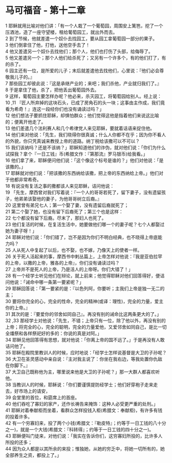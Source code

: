 # 马可福音 - 第十二章
  
 1 耶稣就用比喻对他们讲：「有一个人栽了一个葡萄园，周围安上篱笆，挖了一个压酒池，造了一座守望楼，租给葡萄园工，就出外而去。  
 2 到了节候，他就差遣一个奴仆去找园工，要从园工拿葡萄园一部分的果子。  
 3 他们倒拿住了他，打他，送他空手去了！  
 4 他又差遣另一个奴仆去找他们；那个人，他们也打伤了头部，给侮辱了。  
 5 他又差遣另一个；那个人他们给杀死了；又另有一个许多个，有的他们打了，有的杀了。  
 6 园主还有一位，是所爱的儿子；末后就差遣他去找他们，心里说：『他们必会尊敬我儿子的。』  
 7 那些园工却彼此说：『这是承继产业的；来吧；我们杀他，产业就归我们了。』  
 8 于是拿住了他，杀了，把他丢出葡萄园外去。  
 9 这样，葡萄园主要怎样办呢？他必来，杀灭园工，将葡萄园给别人。经上说：  
 10 ,11 『匠人所弃掉的这块石头，已成了房角石的头一块；这事由主作成，我们竟看为希奇！』连这一段经你们也没有诵读过吗？」  
 12 他们想法子要抓住耶稣，却惧怕群众；他们觉得这他是指着他们来说这比喻的；便离开他走了。  
 13 他们差遣几个法利赛人和几个希律党人来见耶稣，要就着话语来捉住他。  
 14 他们来对他说：「先生，我们晓得你很真诚；什么人你都不在乎；因为你不看人的外貌，你只凭真诚来教授上帝的道路。纳丁税给该撒可以不可以？  
 15 我们该纳吗？还是不该纳？」耶稣知道他们的诈伪，就对他们说：「你们为什么试探我？拿个『一日工钱』币(希腊文作：『第那流』罗马银币)给我看。」  
 16 他们拿了来，耶稣便问他们说：「这个像这个标号是谁的？」他们对他说：「是该撒的。」  
 17 耶稣就对他们说：「把该撒的东西纳给该撒，把上帝的东西纳给上帝。」他们对于他都非常希奇。  
 18 有说没有复活之事的撒都该人来见耶稣，诘问他说：  
 19 「先生，摩西曾对我们写着说：『一个人的哥哥若死了，留下妻子，没有遗留孩子，他弟弟该娶他的妻子，为他哥哥树立后裔。』  
 20 这里曾有弟兄七人；第一个娶了妻，没有遗留后裔就死了；  
 21 第二个娶了她，也没有留下后裔死了；第三个也是这样：  
 22 七个都没有留下后裔。尽末了，那妇人也死了。  
 23 他们复活的时候，在复活生活中，她要做他们哪一个的妻子呢？七个人都娶过她为妻子呀！」  
 24 耶稣对他们说：「你们错了，岂不是因为你们不明白经典，也不晓得上帝底能力吗？  
 25 人从死人中复起了以后，也不娶，也不嫁，乃像天上的使者一样。  
 26 关于死人活起来的事，摩西书中剌丛篇上，上帝怎样对他说：『我是亚伯拉罕的上帝，以撒的上帝，雅各的上帝』，你们没有诵读过吗？  
 27 上帝并不是死人的上帝，乃是活人的上帝呀。你们大错了！」  
 28 有一个经学士听见他们在辩论，就上前来；他觉得耶稣对他们回答得好，便诘问他说：「诫命中哪一条第一要紧呢？」  
 29 耶稣回答说：「第一要紧的是：『以色列阿，你要听；主我们上帝是独一无二的主；  
 30 要将你完全的心，完全的性命，完全的精神(或译：理性)，完全的力量，爱主你的上帝。』  
 31 其次的是：『要爱你的邻舍如同自己』。再没有别的诫命比这两条更大的了。」  
 32 ,33 那经学士对他说：「先生，不错；上帝只有一位，除了他以外，再没有别的上帝；将完全的心，完全的聪明，完全的力量爱他，又爱邻舍如同自己，是比一切全燔祭和各样祭祀好的多的：你说的真是对阿。」  
 34 耶稣见他回答得有思想，就对他说：「你离上帝的国不远了。」于是再没有人敢诘问他了。  
 35 耶稣在殿院里教训人的时候，应时地说：「经学士怎样说基督是大卫的子孙呢？  
 36 大卫在圣灵感动中亲自说：『主对我主说了：你坐在我右边，等我处置你仇敌在你脚下。』  
 37 大卫自己既称他为主，哪里说来他是大卫的子孙呢？」那一大群人都喜欢听他。  
 38 当教训人的时候，耶稣说：「你们要谨慎提防经学士；他们好穿袍子走来走去，好市场上的请安，  
 39 会堂里的首位，和筵席上的首座。  
 40 他们吞吃了寡妇的家产，还作长祷告来掩饰：这种人必受更严重的处刑。」  
 41 耶稣对着奉献柜而坐着，看群众怎样投钱入柜(希腊文：奉献柜)，有许多有钱的投着许多。  
 42 有一个穷寡妇来，投了两个小钱(希腊文：『勒皮特』；约等于一日工钱的八十分之一)，就是一个大钱(希腊文：『科转得』；约等于一日工钱的四十分之一)。  
 43 耶稣便叫门徒来，对他们说：「我实在告诉你们，这穷寡妇所投的，比许多人所投的还多；  
 44 因为众人都是以其所余的来投；惟独她，从她的穷乏中，将她一切所有的，她全部养生之资，都投上了。」